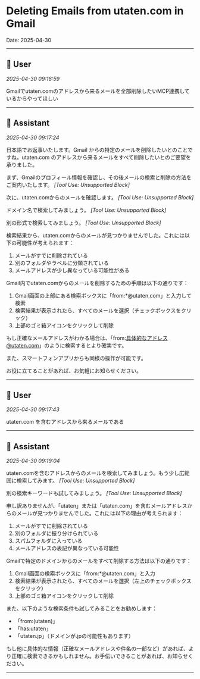 # Deleting Emails from utaten.com in Gmail

Date: 2025-04-30

---

## 👤 User
*2025-04-30 09:16:59*

Gmailでutaten.comのアドレスから来るメールを全部削除したいMCP連携しているからやってほしい

---

## 🤖 Assistant
*2025-04-30 09:17:24*

日本語でお返事いたします。Gmail からの特定のメールを削除したいとのことですね。utaten.com のアドレスから来るメールをすべて削除したいとのご要望を承りました。

まず、Gmailのプロフィール情報を確認し、その後メールの検索と削除の方法をご案内いたします。
*[Tool Use: Unsupported Block]*



次に、utaten.comからのメールを確認します。
*[Tool Use: Unsupported Block]*



ドメイン名で検索してみましょう。
*[Tool Use: Unsupported Block]*



別の形式で検索してみましょう。
*[Tool Use: Unsupported Block]*



検索結果から、utaten.comからのメールが見つかりませんでした。これには以下の可能性が考えられます：

1. メールがすでに削除されている
2. 別のフォルダやラベルに分類されている
3. メールアドレスが少し異なっている可能性がある

Gmail内でutaten.comからのメールを削除するための手順は以下の通りです：

1. Gmail画面の上部にある検索ボックスに「from:*@utaten.com」と入力して検索
2. 検索結果が表示されたら、すべてのメールを選択（チェックボックスをクリック）
3. 上部のゴミ箱アイコンをクリックして削除

もし正確なメールアドレスがわかる場合は、「from:具体的なアドレス@utaten.com」のように検索するとより確実です。

また、スマートフォンアプリからも同様の操作が可能です。

お役に立てることがあれば、お気軽にお知らせください。

---

## 👤 User
*2025-04-30 09:17:43*

utaten.com を含むアドレスから来るメールである

---

## 🤖 Assistant
*2025-04-30 09:19:04*

utaten.comを含むアドレスからのメールを検索してみましょう。もう少し広範囲に検索してみます。
*[Tool Use: Unsupported Block]*



別の検索キーワードも試してみましょう。
*[Tool Use: Unsupported Block]*



申し訳ありませんが、「utaten」または「utaten.com」を含むメールアドレスからのメールが見つかりませんでした。これには以下の理由が考えられます：

1. メールがすでに削除されている
2. 別のフォルダに振り分けられている
3. スパムフォルダに入っている
4. メールアドレスの表記が異なっている可能性

Gmailで特定のドメインからのメールをすべて削除する方法は以下の通りです：

1. Gmail画面の検索ボックスに「from:*@utaten.com」と入力
2. 検索結果が表示されたら、すべてのメールを選択（左上のチェックボックスをクリック）
3. 上部のゴミ箱アイコンをクリックして削除

また、以下のような検索条件も試してみることをお勧めします：
- 「from:(utaten)」 
- 「has:utaten」
- 「utaten.jp」（ドメインが.jpの可能性もあります）

もし他に具体的な情報（正確なメールアドレスや件名の一部など）があれば、より正確に検索できるかもしれません。お手伝いできることがあれば、お知らせください。

---

